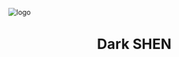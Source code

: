 ![logo](https://telegra.ph/file/0ffcd3be549be0a0c5d81.jpg)
<h1 align="center"><b> Dark SHEN </b></h1>
